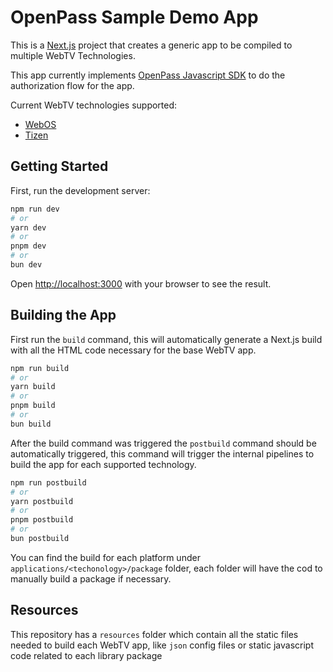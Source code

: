 # OpenPass Sample Demo App

This is a [Next.js](https://nextjs.org/) project that creates a generic app to be compiled to multiple WebTV Technologies.

This app currently implements [OpenPass Javascript SDK](https://github.com/openpass-sso/openpass-js-sdk) to do the authorization flow for the app.

Current WebTV technologies supported:

* [WebOS](https://www.webosose.org/docs/home/)
* [Tizen](https://developer.tizen.org/)

## Getting Started

First, run the development server:

```bash
npm run dev
# or
yarn dev
# or
pnpm dev
# or
bun dev
```

Open [http://localhost:3000](http://localhost:3000) with your browser to see the result.

## Building the App

First run the `build` command, this will automatically generate a Next.js build with all the HTML code necessary for the base WebTV app.

```bash
npm run build
# or
yarn build
# or
pnpm build
# or
bun build
```

After the build command was triggered the `postbuild` command should be automatically triggered, this command will trigger the internal pipelines to build the app for each supported technology.

```bash
npm run postbuild
# or
yarn postbuild
# or
pnpm postbuild
# or
bun postbuild
```

You can find the build for each platform under `applications/<techonology>/package` folder, each folder will have the cod to manually build a package if necessary.

## Resources

This repository has a `resources` folder which contain all the static files needed to build each WebTV app, like `json` config files or static javascript code related to each library package